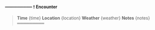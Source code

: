 ═════════
:exclamation: **Encounter**

> **Time** {time}
> **Location** {location}
> **Weather** {weather}
> **Notes** {notes}
═════════